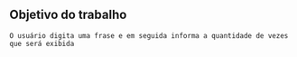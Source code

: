 ## Objetivo do trabalho

```O usuário digita uma frase e em seguida informa a quantidade de vezes que será exibida  ```
